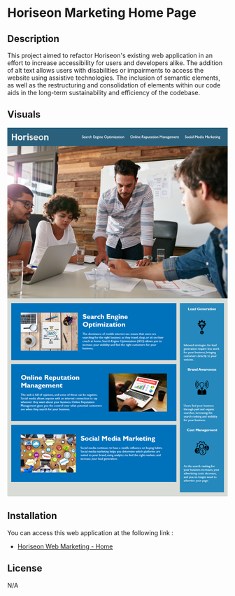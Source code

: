 # Horiseon Marketing Home Page

## Description
This project aimed to refactor Horiseon's existing web application in an effort to increase accessibility for users and developers alike. The addition of alt text allows users with disabilities or impairments to access the website using assistive technologies. The inclusion of semantic elements, as well as the restructuring and consolidation of  elements within our code aids in the long-term sustainability and efficiency of the codebase.

## Visuals
![img](./Assets/01-html-css-git-homework-demo.png)

## Installation
You can access this web application at the following link : 
* [Horiseon Web Marketing - Home](https://t-starkw.github.io/horiseon-marketing/)

## License
N/A

